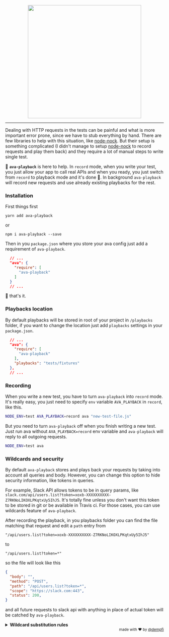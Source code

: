<p align="center"><img src="http://i.imgur.com/1vrCZff.png" width="360"/></p>

___

Dealing with HTTP requests in the tests can be painful and what is more important error prone, since we have to stub everything by hand. There are few libraries to help with this situation, like [node-nock](https://github.com/node-nock/nock). But their setup is something complicated (I didn't manage to setup [node-nock](https://github.com/node-nock/nock) to record requests and play them back) and they require a lot of manual steps to write single test.

📼 **`ava-playback`** is here to help. In `record` mode, when you write your test, you just allow your app to call real APIs and when you ready, you just switch from `record` to playback mode and it's done 🎉. In background `ava-playback` will record new requests and use already existing playbacks for the rest.


### Installation
First things first

```
yarn add ava-playback
```

or

```
npm i ava-playback --save
```

Then in you `package.json` where you store your ava config just add a requirement of `ava-playback`.

```json
  // ...
  "ava": {
    "require": [
      "ava-playback"
    ]
  }
  // ...
```

🎉 that's it.

### Playbacks location

By default playbacks will be stored in root of your project in `/playbacks` folder, if you want to change the location just add `playbacks` settings in your `package.json`.

```json
  // ...
  "ava": {
    "require": [
      "ava-playback"
    ],
    "playbacks": "tests/fixtures"
  },
  // ...
```

### Recording

When you write a new test, you have to turn `ava-playback` into `record` mode. It's really easy, you just need to specify `env` variable `AVA_PLAYBACK` in `record`, like this.

```sh
NODE_ENV=test AVA_PLAYBACK=record ava "new-test-file.js"
```

But you need to turn `ava-playback` off when you finish writing a new test. Just run ava without `AVA_PLAYBACK=record` env variable and `ava-playback` will reply to all outgoing requests.

```sh
NODE_ENV=test ava
```

### Wildcards and security

By default `ava-playback` stores and plays back your requests by taking into account all queries and body. However, you can change this option to hide security information, like tokens in queries.

For example, Slack API allows tokens to be in query params, like `slack.com/api/users.list?token=xoxb-XXXXXXXXXX-Z7RKNoLIKOXLPKqtxUy5IhJ5`. It's totally fine unless you don't want this token to be stored in git or be available in Travis ci. For those cases, you can use wildcards feature of `ava-playback`.

After recording the playback, in you playbacks folder you can find the file matching that request and edit a `path` entry from

```
"/api/users.list?token=xoxb-XXXXXXXXXX-Z7RKNoLIKOXLPKqtxUy5IhJ5"
```

to

```
"/api/users.list?token=*"
```

so the file will look like this
```json
{
  "body": "",
  "method": "POST",
  "path": "/api/users.list?token=*",
  "scope": "https://slack.com:443",
  "status": 200,
}
```

and all future requests to slack api with anything in place of actual token will be catched by `ava-playback`.

<details>
  <summary><strong>Wildcard substitution rules</strong></summary>
  <p>

`ava-playback` support wildcards only for queries, however, this may change over. Wildcards can only catch whole strings as values or as part of an array like in the examples below.

Whole word match
```js
"/api/users.list?token=*"
```
will match these paths
```
"/api/users.list?token=34"
"/api/users.list?token=xoxb-XXXXXXXXXX-Z7RKNoLIKOXLPKqtxUy5IhJ5"
```

In array match
```js
"/api/users.list?tokens=78&tokens=*&tokens=some-token"
```
will match anything in the same position, like
```js
"/api/users.list?tokens=78&tokens=anything-here&tokens=some-token"
```
</p></details>


<div align="right"><sup>
  made with ❤️ by <a href="https://github.com/dempfi">@dempfi</a>
</sup></div>
